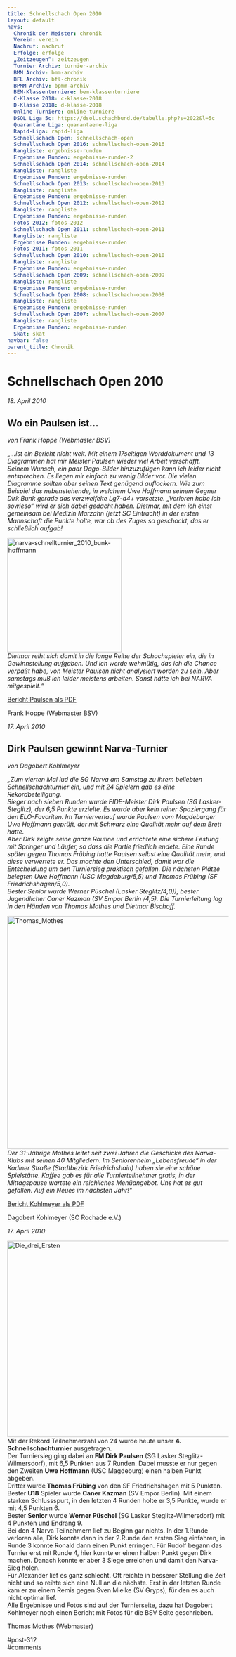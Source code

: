 ```yaml
---
title: Schnellschach Open 2010 
layout: default
navs:
  Chronik der Meister: chronik
  Verein: verein
  Nachruf: nachruf
  Erfolge: erfolge
  „Zeitzeugen“: zeitzeugen
  Turnier Archiv: turnier-archiv
  BMM Archiv: bmm-archiv
  BFL Archiv: bfl-chronik
  BPMM Archiv: bpmm-archiv
  BEM-Klassenturniere: bem-klassenturniere
  C-Klasse 2018: c-klasse-2018
  D-Klasse 2018: d-klasse-2018
  Online Turniere: online-turniere
  DSOL Liga 5c: https://dsol.schachbund.de/tabelle.php?s=2022&l=5c
  Quarantäne Liga: quarantaene-liga
  Rapid-Liga: rapid-liga
  Schnellschach Open: schnellschach-open
  Schnellschach Open 2016: schnellschach-open-2016
  Rangliste: ergebnisse-runden
  Ergebnisse Runden: ergebnisse-runden-2
  Schnellschach Open 2014: schnellschach-open-2014
  Rangliste: rangliste
  Ergebnisse Runden: ergebnisse-runden
  Schnellschach Open 2013: schnellschach-open-2013
  Rangliste: rangliste
  Ergebnisse Runden: ergebnisse-runden
  Schnellschach Open 2012: schnellschach-open-2012
  Rangliste: rangliste
  Ergebnisse Runden: ergebnisse-runden
  Fotos 2012: fotos-2012
  Schnellschach Open 2011: schnellschach-open-2011
  Rangliste: rangliste
  Ergebnisse Runden: ergebnisse-runden
  Fotos 2011: fotos-2011
  Schnellschach Open 2010: schnellschach-open-2010
  Rangliste: rangliste
  Ergebnisse Runden: ergebnisse-runden
  Schnellschach Open 2009: schnellschach-open-2009
  Rangliste: rangliste
  Ergebnisse Runden: ergebnisse-runden
  Schnellschach Open 2008: schnellschach-open-2008
  Rangliste: rangliste
  Ergebnisse Runden: ergebnisse-runden
  Schnellschach Open 2007: schnellschach-open-2007
  Rangliste: rangliste
  Ergebnisse Runden: ergebnisse-runden
  Skat: skat
navbar: false
parent_title: Chronik
---
```

<div class="post-312 page type-page status-publish hentry" id="post-312">
<h1 class="entry-title">Schnellschach Open 2010</h1>
<div class="entry-content">
<p><em>18. April 2010</em></p>
<h2><strong>Wo ein Paulsen ist…</strong></h2>
<p><em>von Frank Hoppe (Webmaster BSV)</em></p>
<p><em>„…ist ein Bericht nicht weit. Mit einem 17seitigen Worddokument und 13 Diagrammen hat mir Meister Paulsen wieder viel Arbeit verschafft.</em><br/>
<em>Seinem Wunsch, ein paar Dago-Bilder hinzuzufügen kann ich leider nicht entsprechen. Es liegen mir einfach zu wenig Bilder vor. Die vielen Diagramme sollten aber seinen Text genügend auflockern. Wie zum Beispiel das nebenstehende, in welchem Uwe Hoffmann seinem Gegner Dirk Bunk gerade das verzweifelte Lg7-d4+ vorsetzte. „Verloren habe ich sowieso“ wird er sich dabei gedacht haben. Dietmar, mit dem ich einst gemeinsam bei Medizin Marzahn (jetzt SC Eintracht) in der ersten Mannschaft die Punkte holte, war ob des Zuges so geschockt, das er schließlich aufgab!</em></p>
<p><img alt="narva-schnellturnier_2010_bunk-hoffmann" class="aligncenter size-full wp-image-651" decoding="async" height="260" sizes="(max-width: 260px) 100vw, 260px" src="http://www.narva-schach.de/wordpress/wp-content/uploads/2016/05/narva-schnellturnier_2010_bunk-hoffmann.jpg" srcset="https://www.narva-schach.de/wordpress/wp-content/uploads/2016/05/narva-schnellturnier_2010_bunk-hoffmann.jpg 260w, https://www.narva-schach.de/wordpress/wp-content/uploads/2016/05/narva-schnellturnier_2010_bunk-hoffmann-150x150.jpg 150w" width="260"/><br/>
<em>Dietmar reiht sich damit in die lange Reihe der Schachspieler ein, die in Gewinnstellung aufgaben. Und ich werde wehmütig, das ich die Chance verpaßt habe, von Meister Paulsen nicht analysiert worden zu sein. Aber samstags muß ich leider meistens arbeiten. Sonst hätte ich bei NARVA mitgespielt.“</em></p>
<p><a href="http://www.narva-schach.de/wordpress/wp-content/uploads/2016/05/Berichte-4-Narva-Schnellschachturnier-2010-Paulsen.pdf" target="_blank">Bericht Paulsen als PDF</a></p>
<p>Frank Hoppe (Webmaster BSV)</p>
<p><em>17. April 2010</em></p>
<h2><strong>Dirk Paulsen gewinnt Narva-Turnier</strong></h2>
<p><em>von Dagobert Kohlmeyer</em></p>
<p><em>„Zum vierten Mal lud die SG Narva am Samstag zu ihrem beliebten Schnellschachturnier ein, und mit 24 Spielern gab es eine Rekordbeteiligung.</em><br/>
<em>Sieger nach sieben Runden wurde FIDE-Meister Dirk Paulsen (SG Lasker-Steglitz), der 6,5 Punkte erzielte. Es wurde aber kein reiner Spaziergang für den ELO-Favoriten. Im Turnierverlauf wurde Paulsen vom Magdeburger Uwe Hoffmann geprüft, der mit Schwarz eine Qualität mehr auf dem Brett hatte.</em><br/>
<em>Aber Dirk zeigte seine ganze Routine und errichtete eine sichere Festung mit Springer und Läufer, so dass die Partie friedlich endete. Eine Runde später gegen Thomas Frübing hatte Paulsen selbst eine Qualität mehr, und diese verwertete er. Das machte den Unterschied, damit war die Entscheidung um den Turniersieg praktisch gefallen. Die nächsten Plätze belegten Uwe Hoffmann (USC Magdeburg/5,5) und Thomas Frübing (SF Friedrichshagen/5,0).</em><br/>
<em>Bester Senior wurde Werner Püschel (Lasker Steglitz/4,0)), bester Jugendlicher Caner Kazman (SV Empor Berlin /4,5). Die Turnierleitung lag in den Händen von Thomas Mothes und Dietmar Bischoff.</em></p>
<p><img alt="Thomas_Mothes" class="aligncenter size-large wp-image-654" decoding="async" height="531" sizes="(max-width: 640px) 100vw, 640px" src="http://www.narva-schach.de/wordpress/wp-content/uploads/2016/05/Thomas_Mothes-1024x850.jpg" srcset="https://www.narva-schach.de/wordpress/wp-content/uploads/2016/05/Thomas_Mothes-1024x850.jpg 1024w, https://www.narva-schach.de/wordpress/wp-content/uploads/2016/05/Thomas_Mothes-300x249.jpg 300w, https://www.narva-schach.de/wordpress/wp-content/uploads/2016/05/Thomas_Mothes-768x637.jpg 768w" width="640"/><br/>
<em>Der 31-Jährige Mothes leitet seit zwei Jahren die Geschicke des Narva-Klubs mit seinen 40 Mitgliedern. Im Seniorenheim „Lebensfreude“ in der Kadiner Straße (Stadtbezirk Friedrichshain) haben sie eine schöne Spielstätte. Kaffee gab es für alle Turnierteilnehmer gratis, in der Mittagspause wartete ein reichliches Menüangebot. Uns hat es gut gefallen. Auf ein Neues im nächsten Jahr!“</em></p>
<p><a href="http://www.narva-schach.de/wordpress/wp-content/uploads/2016/05/Berichte-4-Narva-Schnellschachturnier-2010.pdf" target="_blank">Bericht Kohlmeyer als PDF</a></p>
<p>Dagobert Kohlmeyer (SC Rochade e.V.)</p>
<p><em>17. April 2010</em></p>
<p><img alt="Die_drei_Ersten" class="aligncenter size-large wp-image-655" decoding="async" height="447" loading="lazy" sizes="auto, (max-width: 640px) 100vw, 640px" src="http://www.narva-schach.de/wordpress/wp-content/uploads/2016/05/Die_drei_Ersten-1024x715.jpg" srcset="https://www.narva-schach.de/wordpress/wp-content/uploads/2016/05/Die_drei_Ersten-1024x715.jpg 1024w, https://www.narva-schach.de/wordpress/wp-content/uploads/2016/05/Die_drei_Ersten-300x210.jpg 300w, https://www.narva-schach.de/wordpress/wp-content/uploads/2016/05/Die_drei_Ersten-768x537.jpg 768w" width="640"/><br/>
Mit der Rekord Teilnehmerzahl von 24 wurde heute unser <strong>4. Schnellschachturnier</strong> ausgetragen.<br/>
Der Turniersieg ging dabei an <strong>FM Dirk Paulsen</strong> (SG Lasker Steglitz-Wilmersdorf), mit 6,5 Punkten aus 7 Runden. Dabei musste er nur gegen den Zweiten <strong>Uwe Hoffmann</strong> (USC Magdeburg) einen halben Punkt abgeben.<br/>
Dritter wurde<strong> Thomas Frübing</strong> von den SF Friedrichshagen mit 5 Punkten.<br/>
Bester <strong>U18</strong> Spieler wurde <strong>Caner Kazman</strong> (SV Empor Berlin). Mit einem starken Schlussspurt, in den letzten 4 Runden holte er 3,5 Punkte, wurde er mit 4,5 Punkten 6.<br/>
Bester <strong>Senior</strong> wurde <strong>Werner Püschel</strong> (SG Lasker Steglitz-Wilmersdorf) mit 4 Punkten und Endrang 9.<br/>
Bei den 4 Narva Teilnehmern lief zu Beginn gar nichts. In der 1.Runde verloren alle, Dirk konnte dann in der 2.Runde den ersten Sieg einfahren, in Runde 3 konnte Ronald dann einen Punkt erringen. Für Rudolf begann das Turnier erst mit Runde 4, hier konnte er einen halben Punkt gegen Dirk machen. Danach konnte er aber 3 Siege erreichen und damit den Narva-Sieg holen.<br/>
Für Alexander lief es ganz schlecht. Oft reichte in besserer Stellung die Zeit nicht und so reihte sich eine Null an die nächste. Erst in der letzten Runde kam er zu einem Remis gegen Sven Mielke (SV Gryps), für den es auch nicht optimal lief.<br/>
Alle Ergebnisse und Fotos sind auf der Turnierseite, dazu hat Dagobert Kohlmeyer noch einen Bericht mit Fotos für die BSV Seite geschrieben.</p>
<p>Thomas Mothes (Webmaster)</p>
</div><!-- .entry-content -->
</div> #post-312 
<div id="comments">
</div> #comments 
